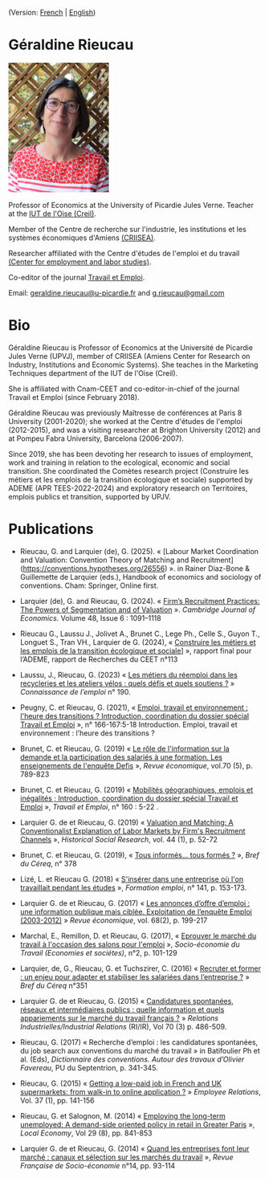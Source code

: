 (Version: [French](README.md) | [English](README_en.md))

# Géraldine Rieucau

![](OIP3.jpeg)


Professor of Economics at the University of Picardie Jules Verne. Teacher at the [IUT de l'Oise (Creil)](https://iut-oise.u-picardie.fr/).

Member of the Centre de recherche sur l'industrie, les institutions et les systèmes économiques d'Amiens [(CRIISEA)](https://criisea.u-picardie.fr).

Researcher affiliated with the Centre d'études de l'emploi et du travail [(Center for employment and labor studies)](https://ceet.cnam.fr).

Co-editor of the journal [Travail et Emploi](https://shs.cairn.info/revue-travail-et-emploi?lang=fr).

Email: geraldine.rieucau@u-picardie.fr and g.rieucau@gmail.com

# Bio

Géraldine Rieucau is Professor of Economics at the Université de Picardie Jules Verne (UPVJ), member of CRIISEA (Amiens Center for Research on Industry, Institutions and Economic Systems). She teaches in the Marketing Techniques department of the IUT de l'Oise (Creil). 

She is affiliated with Cnam-CEET and co-editor-in-chief of the journal Travail et Emploi (since February 2018). 

Géraldine Rieucau was previously Maîtresse de conférences at Paris 8 University (2001-2020); she worked at the Centre d'études de l'emploi (2012-2015), and was a visiting researcher at Brighton University (2012) and at Pompeu Fabra University, Barcelona (2006-2007).

Since 2019, she has been devoting her research to issues of employment, work and training in relation to the ecological, economic and social transition. She coordinated the Comètes research project (Construire les métiers et les emplois de la transition écologique et sociale) supported by ADEME (APR TEES-2022-2024) and exploratory research on Territoires, emplois publics et transition, supported by UPJV.


# Publications 

- Rieucau, G. and Larquier (de), G. (2025). « [Labour Market Coordination and Valuation: Convention Theory of Matching and Recruitment] (https://conventions.hypotheses.org/26556) ».  in Rainer Diaz-Bone & Guillemette de Larquier (eds.), Handbook of economics and sociology of conventions. Cham: Springer, Online first.

- Larquier (de), G. and Rieucau, G. (2024). «  [Firm’s Recruitment Practices: The Powers of Segmentation and of Valuation](https://conventions.hypotheses.org/22398)  ». _Cambridge Journal of Economics_. Volume 48, Issue 6 : 1091–1118

- Rieucau G., Laussu J., Jolivet A., Brunet C., Lege Ph., Celle S., Guyon T., Longuet S., Tran VH., Larquier de G. (2024), «  [Construire les métiers et les emplois de la transition écologique et sociale](https://ceet.cnam.fr/publications/rapports-de-recherche/construire-les-metiers-et-les-emplois-de-la-transition-ecologique-et-sociale-1506074.kjsp?RH=1507626803290)] », rapport final pour l’ADEME, rapport de Recherches du CEET n°113 

- Laussu, J., Rieucau, G. (2023) « [Les métiers du réemploi dans les recycleries et les ateliers vélos : quels défis et quels soutiens ?](https://shs.hal.science/halshs-04152442/document) »  _Connaissance de l’emploi_ n° 190.  

- Peugny, C. et Rieucau, G. (2021), « [Emploi, travail et environnement : l'heure des transitions ? Introduction, coordination du dossier spécial Travail et Emploi](https://shs.cairn.info/revue-travail-et-emploi-2021-3-page-5?lang=fr)  », n° 166-167:5-18 Introduction. Emploi, travail et environnement : l’heure des transitions ?  

- Brunet, C. et Rieucau, G. (2019) «  [Le rôle de l'information sur la demande et la participation des salariés à une formation. Les enseignements de l'enquête Defis](https://shs.cairn.info/revue-economique-2019-5-page-751?lang=fr&ref=doi)  », _Revue économique_, vol.70 (5), p. 789-823

- Brunet, C. et Rieucau, G. (2019) «  [Mobilités géographiques, emplois et inégalités ; Introduction, coordination du dossier spécial Travail et Emploi](https://shs.cairn.info/revue-travail-et-emploi-2019-4-page-5?lang=fr) », _Travail et Emploi_, n° 160 : 5-22 .

- Larquier G. de et Rieucau, G. (2019) «  [Valuation and Matching: A Conventionalist Explanation of Labor Markets by Firm's Recruitment Channels](https://www.ssoar.info/ssoar/bitstream/handle/document/61234/ssoar-hsr-2019-1-larquier_et_al-Valuation_and_Matching_A_Conventionalist.pdf;jsessionid=AC044C16F1DD1F2CD7B737E0D6FFBE87?sequence=1)  », _Historical Social Research_, vol. 44 (1), p. 52-72

- Brunet, C. et Rieucau, G. (2019), «  [Tous informés... tous formés ?](https://www.cereq.fr/en/node/9556)  », _Bref du Céreq_, n° 378

- Lizé, L. et Rieucau G. (2018) «  [S'insérer dans une entreprise où l'on travaillait pendant les études](https://shs.cairn.info/revue-formation-emploi-2018-1-page-153?lang=fr)  », _Formation emploi_, n° 141, p. 153-173‪. 

- Larquier G. de et Rieucau, G. (2017) «  [Les annonces d’offre d’emploi : une information publique mais ciblée. Exploitation de l’enquête Emploi (2003-2012)](https://shs.cairn.info/revue-economique-2017-2-page-199?lang=fr)  » _Revue économique_, vol. 68(2), p. 199-217

- Marchal, E., Remillon, D. et Rieucau, G. (2017), «  [Eprouver le marché du travail à l'occasion des salons pour l'emploi](https://classiques-garnier.com/socio-economie-du-travail-2017-n-2-le-marche-du-travail-comme-objet-de-croyances-et-de-representations-eprouver-le-marche-du-travail-dans-les-salons-de-l-emploi.html)  », _Socio-économie du Travail (Economies et sociétes)_, n°2, p. 101-129

- Larquier, de, G., Rieucau, G. et Tuchszirer, C. (2016) « [Recruter et former : un enjeu pour adapter et stabiliser les salariées dans l’entreprise ?](https://www.cereq.fr/en/node/8965) » _Bref du Céreq_ n°351

- Larquier G. de et Rieucau, G. (2015) « [Candidatures spontanées, réseaux et intermédiaires publics : quelle information et quels appariements sur le marché du travail français ?](https://www.erudit.org/fr/revues/ri/2015-v70-n3-ri02101/1033407ar.pdf) » _Relations Industrielles/Industrial Relations_ (RI/IR), Vol 70 (3) p. 486-509.

- Rieucau, G. (2017) « Recherche d’emploi : les candidatures spontanées, du job search aux conventions du marché du travail » in Batifoulier Ph et al. (Eds), _Dictionnaire des conventions. Autour des travaux d’Olivier Favereau_, PU du Septentrion, p. 341-345.

- Rieucau, G. (2015) «  [Getting a low-paid job in French and UK supermarkets: from walk-in to online application ?](https://www.emerald.com/insight/content/doi/10.1108/ER-03-2014-0022/full/html) » _Employee Relations_, Vol. 37 (1), pp. 141-156

- Rieucau, G. et Salognon, M. (2014) «  [Employing the long-term unemployed: A demand-side oriented policy in retail in Greater Paris](https://journals.sagepub.com/doi/10.1177/0269094214558792)  », _Local Economy_, Vol 29 (8), pp. 841-853

- Larquier G. de et Rieucau, G. (2014) « [Quand les entreprises font leur marché : canaux et sélection sur les marchés du travail](https://www.cairn.info/revue-francaise-de-socio-economie-2014-2-page-93.htm) », _Revue Française de Socio-économie_ n°14, pp. 93-114 
